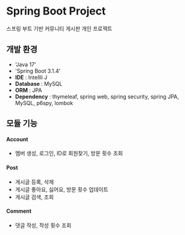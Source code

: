 # Spring Boot Project

스프링 부트 기반 커뮤니티 게시판
개인 프로젝트

## 개발 환경
- 'Java 17'
- 'Spring Boot 3.1.4'
- **IDE** : Intellli J
- **Database** : MySQL
- **ORM** : JPA
- **Dependency** : thymeleaf, spring web, spring security, spring JPA, MySQL, p6spy, lombok

## 모듈 기능

#### Account
- 멤버 생성, 로그인, ID로 회원찾기, 방문 횟수 조회

#### Post
- 게시글 등록, 삭제
- 게시글 좋아요, 싫어요, 방문 횟수 업데이트
- 게시글 검색, 조회
  
#### Comment
- 댓글 작성, 작성 횟수 조회
